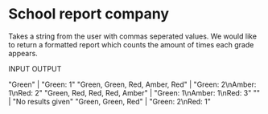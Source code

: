 # School report company  

Takes a string from the user with commas seperated values. We would like to return a formatted report which counts the amount of times each grade appears. 

INPUT       OUTPUT 

"Green"                          | "Green: 1"
"Green, Green, Red, Amber, Red"  | "Green: 2\nAmber: 1\nRed: 2" 
"Green, Red, Red, Red, Amber"    | "Green: 1\nAmber: 1\nRed: 3"
""                               | "No results given" 
"Green, Green, Red"              | "Green: 2\nRed: 1" 